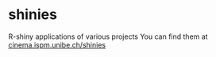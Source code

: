 # shinies
R-shiny applications of various projects
You can find them at [cinema.ispm.unibe.ch/shinies](cinema.unibe.ispm.ch)
